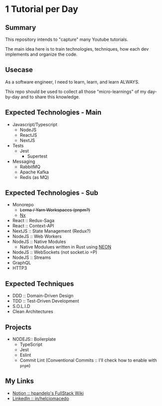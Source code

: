 # 1 Tutorial per Day

## Summary

This repository intends to "capture" many Youtube tutorials.

The main idea here is to train technologies, techniques, how each dev implements and organize the code.

## Usecase

As a software engineer, I need to learn, learn, and learn ALWAYS. 

This repo should be used to collect all those "micro-learnings" of my day-by-day and to share this knowledge.

## Expected Technologies - Main

  - Javascript/Typescript
    - NodeJS
    - ReactJS
    - NextJS
  - Tests
    - Jest
      - Supertest
  - Messaging
    - RabbitMQ
    - Apache Kafka
    - Redis (as MQ)

## Expected Technologies - Sub

  - Monorepo
    - ~~Lerna / Yarn Workspaces (pnpm?)~~
    - [Nx](https://nx.app/)
  - React :: Redux-Saga
  - React :: Context-API
  - NextJS :: State Management (Redux?)
  - NodeJS :: Web Workers
  - NodeJS :: Native Modules
    - Native Modulues written in Rust using [NEON](https://neon-bindings.com/)
  - NodeJS :: WebSockets (not socket.io =P)
  - NodeJS :: Streams
  - GraphQL
  - HTTP3

## Expected Techniques

  - DDD :: Domain-Driven Design
  - TDD :: Test-Driven Development
  - S.O.L.I.D
  - Clean Architectures

## Projects

  - NODEJS:: Boilerplate
    - TypeScript
    - Jest
    - Eslint
    - Commit Lint (Conventional Commits :: I'll check how to enable with `pnpm`)
## My Links

  * [Notion :: hpandelo's FullStack Wiki](https://www.notion.so/hpandelo/Fullstack-Wiki-357948e726e6488d8b26b65085ac6ec0)
  * [LinkedIn :: in/helciomacedo](https://www.linkedin.com/in/helciomacedo/)


